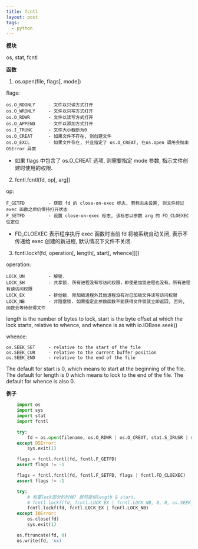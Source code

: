 ```yaml
---
title: fcntl
layout: post
tags:
  - python
---
```


**模块**

os, stat, fcntl


**函数**

1. os.open(file, flags[, mode])

flags:

    os.O_RDONLY     - 文件以只读方式打开
    os.O_WRONLY     - 文件以只写方式打开
    os.O_RDWR       - 文件以读写方式打开
    os.O_APPEND     - 文件以添加方式打开
    os.I_TRUNC      - 文件大小截断为0
    os.O_CREAT      - 如果文件不存在, 则创建文件
    os.O_EXCL       - 如果文件存在, 并且指定了 os.O_CREAT, 在os.open 调用会抛出 OSError 异常

* 如果 flags 中包含了 os.O_CREAT 选项, 则需要指定 mode 参数, 指示文件创建时使用的权限.


2. fcntl.fcntl(fd, op[, arg])

op:

    F_GETFD         - 获取 fd 的 close-on-exec 标志, 若标志未设置, 则文件经过 exec 函数之后仍保持打开状态
    F_SETFD         - 设置 close-on-exec 标志, 该标志以参数 arg 的 FD_CLOEXEC 位定位

* FD_CLOEXEC 表示程序执行 exec 函数时当前 fd 将被系统自动关闭, 表示不传递给 exec 创建的新进程, 默认情况下文件不关闭.

3. fcntl.lockf(fd, operation[, length[, start[, whence]]])

operation:

    LOCK_UN         - 解锁.
    LOCK_SH         - 共享锁. 所有进程没有写访问权限，即使是加锁进程也没有。所有进程有读访问权限
    LOCK_EX         - 排他锁. 除加锁进程外其他进程没有对已加锁文件读写访问权限
    LOCK_NB         - 非阻塞锁. 如果指定此参数函数不能获得文件锁就立即返回, 否则, 函数会等待获得文件

length is the number of bytes to lock, start is the byte offset at which the lock starts, relative to whence, and whence is as with io.IOBase.seek()

whence:

    os.SEEK_SET     - relative to the start of the file
    os.SEEK_CUR     - relative to the current buffer position
    os.SEEK_END     - relative to the end of the file

The default for start is 0, which means to start at the beginning of the file. The default for length is 0 which means to lock to the end of the file. The default for whence is also 0.


**例子**

```python
    import os
    import sys
    import stat
    import fcntl

    try:
        fd = os.open(filename, os.O_RDWR | os.O_CREAT, stat.S_IRUSR | stat.S_IWUSR)
    except OSError:
        sys.exit(1)

    flags = fcntl.fcntl(fd, fcntl.F_GETFD)
    assert flags != -1

    flags = fcntl.fcntl(fd, fcntl.F_SETFD, flags | fcntl.FD_CLOEXEC)
    assert flags != -1

    try:
        # 有要lock部分的时候? 居然提供length & start.
        # fcntl.lockf(fd, fcntl.LOCK_EX | fcntl.LOCK_NB, 0, 0, os.SEEK_SET)
        fcntl.lockf(fd, fcntl.LOCK_EX | fcntl.LOCK_NB)
    except IOError:
        os.close(fd)
        sys.exit(1)

    os.ftruncate(fd, 0)
    os.write(fd, 'xx)
```
